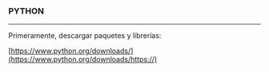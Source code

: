 ### **PYTHON**

---

Primeramente, descargar paquetes y librerías:

[https://www.python.org/downloads/](https://www.python.org/downloads/https://)
